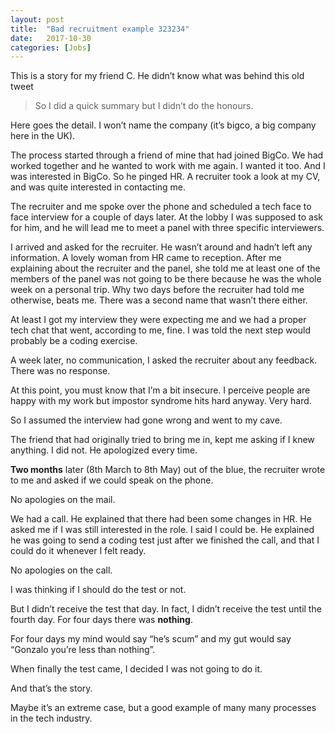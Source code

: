 ```yaml
---
layout:	post
title:	"Bad recruitment example 323234"
date:	2017-10-30
categories: [Jobs]
---
```


  This is a story for my friend C. He didn’t know what was behind this old tweet


> [](https://twitter.com/gonfva/status/862006492324544512)So I did a quick summary but I didn’t do the honours.

Here goes the detail. I won’t name the company (it’s bigco, a big company here in the UK).

The process started through a friend of mine that had joined BigCo. We had worked together and he wanted to work with me again. I wanted it too. And I was interested in BigCo. So he pinged HR. A recruiter took a look at my CV, and was quite interested in contacting me.

The recruiter and me spoke over the phone and scheduled a tech face to face interview for a couple of days later. At the lobby I was supposed to ask for him, and he will lead me to meet a panel with three specific interviewers.

I arrived and asked for the recruiter. He wasn’t around and hadn’t left any information. A lovely woman from HR came to reception. After me explaining about the recruiter and the panel, she told me at least one of the members of the panel was not going to be there because he was the whole week on a personal trip. Why two days before the recruiter had told me otherwise, beats me. There was a second name that wasn’t there either.

At least I got my interview they were expecting me and we had a proper tech chat that went, according to me, fine. I was told the next step would probably be a coding exercise.

A week later, no communication, I asked the recruiter about any feedback. There was no response.

At this point, you must know that I’m a bit insecure. I perceive people are happy with my work but impostor syndrome hits hard anyway. Very hard.

So I assumed the interview had gone wrong and went to my cave.

The friend that had originally tried to bring me in, kept me asking if I knew anything. I did not. He apologized every time.

**Two months** later (8th March to 8th May) out of the blue, the recruiter wrote to me and asked if we could speak on the phone.

No apologies on the mail.

We had a call. He explained that there had been some changes in HR. He asked me if I was still interested in the role. I said I could be. He explained he was going to send a coding test just after we finished the call, and that I could do it whenever I felt ready.

No apologies on the call.

I was thinking if I should do the test or not.

But I didn’t receive the test that day. In fact, I didn’t receive the test until the fourth day. For four days there was **nothing**.

For four days my mind would say “he’s scum” and my gut would say “Gonzalo you’re less than nothing”.

When finally the test came, I decided I was not going to do it.

And that’s the story.

Maybe it’s an extreme case, but a good example of many many processes in the tech industry.

